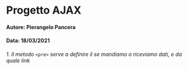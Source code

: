# Progetto AJAX
#### Autore: Pierangelo Pancera
#### Data: 18/03/2021

###### 1. Il metodo  `<pre>` serve a definire il se mandiamo o riceviamo dati, e da quale link
  <?php XMLHttpRequest.open()
  ?>
